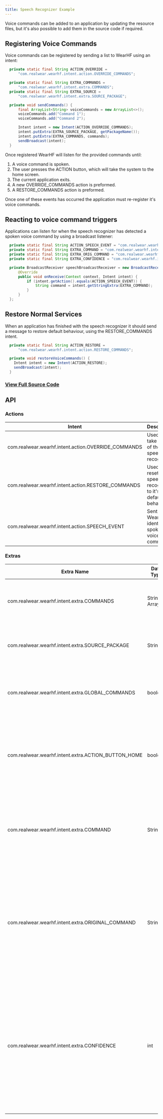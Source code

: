 ```yaml
---
title: Speech Recognizer Example
---
```


Voice commands can be added to an application by updating the resource files, but it's also possible to add them in the source code if required.

## Registering Voice Commands

Voice commands can be registered by sending a list to WearHF using an intent:

```java
  private static final String ACTION_OVERRIDE =
      "com.realwear.wearhf.intent.action.OVERRIDE_COMMANDS";

  private static final String EXTRA_COMMANDS =
      "com.realwear.wearhf.intent.extra.COMMANDS";
  private static final String EXTRA_SOURCE =
      "com.realwear.wearhf.intent.extra.SOURCE_PACKAGE";

  private void sendCommands() {
      final ArrayList<String> voiceCommands = new ArrayList<>();
      voiceCommands.add("Command 1");
      voiceCommands.add("Command 2");

      Intent intent = new Intent(ACTION_OVERRIDE_COMMANDS);
      intent.putExtra(EXTRA_SOURCE_PACKAGE, getPackageName());
      intent.putExtra(EXTRA_COMMANDS, commands);
      sendBroadcast(intent);
  }
```

Once registered WearHF will listen for the provided commands until:

1. A voice command is spoken.
1. The user presses the ACTION button, which will take the system to the home screen.
1. The current application exits.
1. A new OVERRIDE_COMMANDS action is preformed.
1. A RESTORE_COMMANDS action is preformed.

Once one of these events has occurred the application must re-register it's voice commands.

## Reacting to voice command triggers

Applications can listen for when the speech recognizer has detected a spoken voice command by using a broadcast listener:


```java
  private static final String ACTION_SPEECH_EVENT = "com.realwear.wearhf.intent.action.SPEECH_EVENT";
  private static final String EXTRA_COMMAND = "com.realwear.wearhf.intent.extra.COMMAND";
  private static final String EXTRA_ORIG_COMMAND = "com.realwear.wearhf.intent.extra.ORIGINAL_COMMAND";
  private static final String EXTRA_CONFIDENCE = "com.realwear.wearhf.intent.extra.CONFIDENCE";

  private BroadcastReceiver speechBroadcastReceiver = new BroadcastReceiver() {
      @Override
      public void onReceive(Context context, Intent intent) {
          if (intent.getAction().equals(ACTION_SPEECH_EVENT)) {
              String command = intent.getStringExtra(EXTRA_COMMAND);
          }
      }
  };
```

## Restore Normal Services

When an application has finished with the speech recognizer it should send a message to restore default behaviour, using the RESTORE_COMMANDS intent.

```java
  private static final String ACTION_RESTORE =
      "com.realwear.wearhf.intent.action.RESTORE_COMMANDS";

  private void restoreVoiceCommands() {
    Intent intent = new Intent(ACTION_RESTORE);
    sendBroadcast(intent);
  }
```

### [View Full Source Code](https://github.com/realwear/Developer-Examples/blob/master/hmt1developerexamples/src/main/java/com/realwear/hmt1developerexamples/SpeechRecognizerActivity.java)

## API

### Actions

|  Intent | Description |
| --- |  --- |
| com.realwear.wearhf.intent.action.OVERRIDE_COMMANDS | Used to take control of the speech recogniser |
| com.realwear.wearhf.intent.action.RESTORE_COMMANDS | Used to reset the speech recogniser to it's default behaviour |
| com.realwear.wearhf.intent.action.SPEECH_EVENT | Sent from WearHF to identify spoken voice commands |

### Extras

|  Extra Name | Data Type | Description |
| --- |  --- | --- |
| com.realwear.wearhf.intent.extra.COMMANDS | String Array | Used to pass in a list of voice commands to the speech recogniser |
| com.realwear.wearhf.intent.extra.SOURCE_PACKAGE | String | Used to pass the application's package name to the speech recogniser |
| com.realwear.wearhf.intent.extra.GLOBAL_COMMANDS | boolean |  Specifies whether the speech recogniser should also listen for the global commands |
| com.realwear.wearhf.intent.extra.ACTION_BUTTON_HOME | boolean | Specifies whether the ACTION button should be used as a way to exit the application and go to home screen |
| com.realwear.wearhf.intent.extra.COMMAND | String | Passed from the speech recognizer when a voice command is spoken. Identifies the command spoken by the user |
| com.realwear.wearhf.intent.extra.ORIGINAL_COMMAND |  String | Passed from the speech recognizer when a voice command is spoken. Identifies the command spoken by the user, but may be stripped of extra whitespace or unwanted characters |
| com.realwear.wearhf.intent.extra.CONFIDENCE | int | The confidence level reported by the speech recogniser. The higher the confidence, the more closely the spoken words matched the returned phrase (ranges 4000-8000, where higher is better). |
